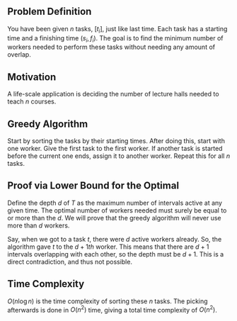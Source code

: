## Problem Definition
You have been given $n$ tasks, \[$t_i$], just like last time. Each task has a starting time and a finishing time $(s_i, f_i)$. The goal is to find the minimum number of workers needed to perform these tasks without needing any amount of overlap.

## Motivation
A life-scale application is deciding the number of lecture halls needed to teach $n$ courses.

## Greedy Algorithm
Start by sorting the tasks by their starting times. After doing this, start with one worker. Give the first task to the first worker. If another task is started before the current one ends, assign it to another worker. Repeat this for all $n$ tasks.

## Proof via Lower Bound for the Optimal
Define the depth $d$ of $T$ as the maximum number of intervals active at any given time. The optimal number of workers needed must surely be equal to or more than the $d$. We will prove that the greedy algorithm will never use more than $d$ workers.

Say, when we got to a task $t$, there were $d$ active workers already. So, the algorithm gave $t$ to the $d+1th$ worker. This means that there are $d+1$ intervals overlapping with each other, so the depth must be $d+1$. This is a direct contradiction, and thus not possible. 

## Time Complexity
$O(n \log n)$ is the time complexity of sorting these $n$ tasks. The picking afterwards is done in $O(n^2)$ time, giving a total time complexity of $O(n^2)$.
